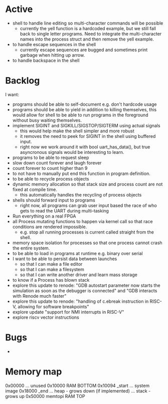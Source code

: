 # Active
- shell to handle line editing so multi-character commands will be possible
    - currently the yell function is a hardcoded example, but we still fall back to single letter programs. Need to integrate the multi-character names into the process struct and then remove the yell example.
- to handle escape sequences in the shell
    - currently escape sequences are bugged and sometimes print garbage when hitting up arrow.
- to handle backspace in the shell

# Backlog
I want:
- programs should be able to self-document e.g. don't hardcode usage
- programs should be able to yield in addition to killing themselves, this would allow for shell to be able to run programs in the foreground without busy waiting themselves.
- implement SIGINT and SIGKILL/SIGSTOP/SIGTERM using actual signals
  - this would help make the shell simpler and more robust
  - it removes the need to peek for SIGINT in the shell using buffered input.
  - right now we work around it with bool uart_has_data(), but true asyncronous signals would be interesting to learn.
- programs to be able to request sleep
- slow down count forever and laugh forever
- count forever to count higher than 9
- to not have to manually put end this function in program definition.
- to be able to recycle process objects
- dynamic memory allocation so that stack size and process count are not fixed at compile time.
  - this automatically handles the recycling of process objects
- shells should forward input to programs
    - right now, all programs can grab user input based the race of who gets to read the UART during multi-tasking
- Run everything on a real FPGA
- all Process mutating functions to happen via kernel call so that race conditions are rendered impossible.
    - e.g. stop all running processes is current called straight from the shell.
- memory space isolation for processes so that one process cannot crash the entire system.
- to be able to load in programs at runtime e.g. binary over serial
- I want to be able to persist data between launches
    - so that I can make a file editor
    - so that I can make a filesystem
    - so that I can write another driver and learn mass storage
- to know if a Process has blown stack
- explore this update to renode: "GDB autostart parameter now starts the simulation as soon as the debugger is connected" and "GDB interacts with Renode much faster"
- explore this update to renode: "handling of c.ebreak instruction in RISC-V, allowing for software breakpoints"
- explore update "support for NMI interrupts in RISC-V"
- explore riscv vector instructions

# Bugs
-

# Memory map

0x00000
  ...   unused
0x10000            RAM BOTTOM
0x10094 _start
  ...   system image
0x18000 _end
  ...   heap - grows down (if implemented)
  ...   stack - grows up
0x50000 memtopi    RAM TOP